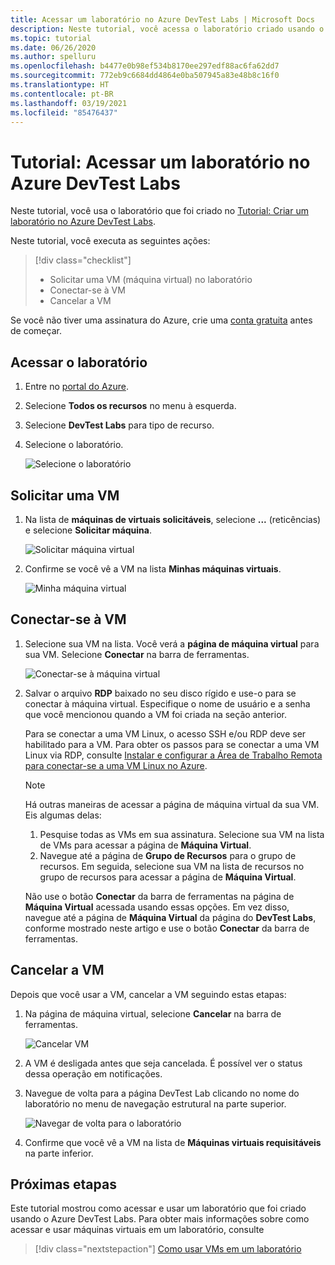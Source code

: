 ```yaml
---
title: Acessar um laboratório no Azure DevTest Labs | Microsoft Docs
description: Neste tutorial, você acessa o laboratório criado usando o Azure DevTest Labs, solicita máquinas virtuais, usa-as e, em seguida, cancela-as.
ms.topic: tutorial
ms.date: 06/26/2020
ms.author: spelluru
ms.openlocfilehash: b4477e0b98ef534b8170ee297edf88ac6fa62dd7
ms.sourcegitcommit: 772eb9c6684dd4864e0ba507945a83e48b8c16f0
ms.translationtype: HT
ms.contentlocale: pt-BR
ms.lasthandoff: 03/19/2021
ms.locfileid: "85476437"
---
```

# <a name="tutorial-access-a-lab-in-azure-devtest-labs"></a>Tutorial: Acessar um laboratório no Azure DevTest Labs
Neste tutorial, você usa o laboratório que foi criado no [Tutorial: Criar um laboratório no Azure DevTest Labs](tutorial-create-custom-lab.md).

Neste tutorial, você executa as seguintes ações:

> [!div class="checklist"]
> * Solicitar uma VM (máquina virtual) no laboratório
> * Conectar-se à VM
> * Cancelar a VM

Se você não tiver uma assinatura do Azure, crie uma [conta gratuita](https://azure.microsoft.com/free/) antes de começar.

## <a name="access-the-lab"></a>Acessar o laboratório

1. Entre no [portal do Azure](https://portal.azure.com).
2. Selecione **Todos os recursos** no menu à esquerda. 
3. Selecione **DevTest Labs** para tipo de recurso. 
4. Selecione o laboratório. 

    ![Selecione o laboratório](./media/tutorial-use-custom-lab/search-for-select-custom-lab.png)

## <a name="claim-a-vm"></a>Solicitar uma VM

1. Na lista de **máquinas de virtuais solicitáveis**, selecione **...** (reticências) e selecione **Solicitar máquina**.

    ![Solicitar máquina virtual](./media/tutorial-use-custom-lab/claim-virtual-machine.png)
1. Confirme se você vê a VM na lista **Minhas máquinas virtuais**.

    ![Minha máquina virtual](./media/tutorial-use-custom-lab/my-virtual-machines.png)

## <a name="connect-to-the-vm"></a>Conectar-se à VM

1. Selecione sua VM na lista. Você verá a **página de máquina virtual** para sua VM. Selecione **Conectar** na barra de ferramentas.

    ![Conectar-se à máquina virtual](./media/tutorial-use-custom-lab/connect-button.png)
2. Salvar o arquivo **RDP** baixado no seu disco rígido e use-o para se conectar à máquina virtual. Especifique o nome de usuário e a senha que você mencionou quando a VM foi criada na seção anterior. 

    Para se conectar a uma VM Linux, o acesso SSH e/ou RDP deve ser habilitado para a VM. Para obter os passos para se conectar a uma VM Linux via RDP, consulte [Instalar e configurar a Área de Trabalho Remota para conectar-se a uma VM Linux no Azure](../virtual-machines/linux/use-remote-desktop.md). 

    > [!NOTE]
    > Há outras maneiras de acessar a página de máquina virtual da sua VM. Eis algumas delas: 
    > 
    > 1. Pesquise todas as VMs em sua assinatura. Selecione sua VM na lista de VMs para acessar a página de **Máquina Virtual**.
    > 2. Navegue até a página de **Grupo de Recursos** para o grupo de recursos. Em seguida, selecione sua VM na lista de recursos no grupo de recursos para acessar a página de **Máquina Virtual**. 
    >
    > Não use o botão **Conectar** da barra de ferramentas na página de **Máquina Virtual** acessada usando essas opções. Em vez disso, navegue até a página de **Máquina Virtual** da página do **DevTest Labs**, conforme mostrado neste artigo e use o botão **Conectar** da barra de ferramentas.


## <a name="unclaim-the-vm"></a>Cancelar a VM
Depois que você usar a VM, cancelar a VM seguindo estas etapas: 

1. Na página de máquina virtual, selecione **Cancelar** na barra de ferramentas. 

    ![Cancelar VM](./media/tutorial-use-custom-lab/unclaim-vm-menu.png)
1. A VM é desligada antes que seja cancelada. É possível ver o status dessa operação em notificações.  
3. Navegue de volta para a página DevTest Lab clicando no nome do laboratório no menu de navegação estrutural na parte superior. 
    
    ![Navegar de volta para o laboratório](./media/tutorial-use-custom-lab/breadcrumb-to-lab.png)
1. Confirme que você vê a VM na lista de **Máquinas virtuais requisitáveis** na parte inferior.

    
## <a name="next-steps"></a>Próximas etapas
Este tutorial mostrou como acessar e usar um laboratório que foi criado usando o Azure DevTest Labs. Para obter mais informações sobre como acessar e usar máquinas virtuais em um laboratório, consulte 

> [!div class="nextstepaction"]
> [Como usar VMs em um laboratório](devtest-lab-add-vm.md)

